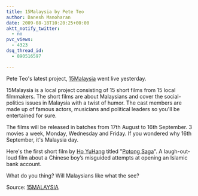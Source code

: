 ```yaml
---
title: 15Malaysia by Pete Teo
author: Danesh Manoharan
date: 2009-08-18T10:20:25+00:00
aktt_notify_twitter:
  - no
pvc_views:
  - 4323
dsq_thread_id:
  - 890516597

---
```

Pete Teo's latest project, [15Malaysia][1] went live yesterday.

15Malaysia is a local project consisting of 15 short films from 15 local filmmakers. The short films are about Malaysians and cover the social-politics issues in Malaysia with a twist of humor. The cast members are made up of famous actors, musicians and political leaders so you'll be entertained for sure.

The films will be released in batches from 17th August to 16th September. 3 movies a week, Monday, Wednesday and Friday. If you wondered why 16th September, it's Malaysia day.

Here's the first short film by [Ho YuHang][2] titled "[Potong Saga][3]". A laugh-out-loud film about a Chinese boy’s misguided attempts at opening an Islamic bank account.



What do you thing? Will Malaysians like what the see?

Source: [15MALAYSIA][3]

 [1]: http://15malaysia.com
 [2]: http://15malaysia.com/directors/ho-yuhang/
 [3]: http://15malaysia.com/films/potong-saga/